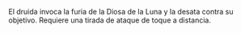 El druida invoca la furia de la Diosa de la Luna y la desata contra su objetivo. Requiere una tirada de ataque de toque a distancia.
